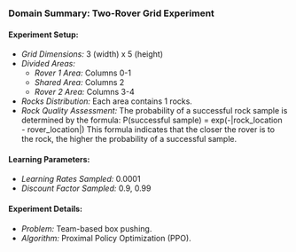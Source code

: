 ### Domain Summary: Two-Rover Grid Experiment

#### Experiment Setup:
- *Grid Dimensions:* 3 (width) x 5 (height)
- *Divided Areas:*
  - *Rover 1 Area:* Columns 0-1
  - *Shared Area:* Columns 2
  - *Rover 2 Area:* Columns 3-4
- *Rocks Distribution:* Each area contains 1 rocks.
- *Rock Quality Assessment:* The probability of a successful rock sample is determined by the formula:
    P(successful sample) = exp(-|rock_location - rover_location|)
    This formula indicates that the closer the rover is to the rock, the higher the probability of a successful sample.

#### Learning Parameters:
- *Learning Rates Sampled:* 0.0001
- *Discount Factor Sampled:* 0.9, 0.99

#### Experiment Details:
- *Problem:* Team-based box pushing.
- *Algorithm:* Proximal Policy Optimization (PPO).